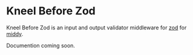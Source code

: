 # Kneel Before Zod

Kneel Before Zod is an input and output validator middleware for [zod](https://github.com/colinhacks/zod) for [middy](https://github.com/middyjs/middy).

Documention coming soon.

